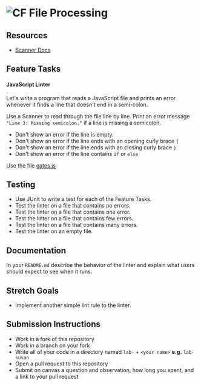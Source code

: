 # ![CF](http://i.imgur.com/7v5ASc8.png) File Processing

## Resources  
* [Scanner Docs](https://docs.oracle.com/javase/8/docs/api/java/util/Scanner.html)
  
## Feature Tasks  
#### JavaScript Linter
Let's write a program that reads a JavaScript file and prints an error whenever
it finds a line that doesn't end in a semi-colon.

Use a Scanner to read through the file line by line. Print an error message
`"Line 3: Missing semicolon."` if a line is missing a semicolon.

* Don't show an error if the line is empty.
* Don't show an error if the line ends with an opening curly brace `{`
* Don't show an error if the line ends with an closing curly brace `}`
* Don't show an error if the line contains `if` or `else`

Use the file [gates.js](./gates.js)

## Testing  
* Use JUnit to write a test for each of the Feature Tasks.
* Test the linter on a file that contains no errors.
* Test the linter on a file that contains one error.
* Test the linter on a file that contains few errors.
* Test the linter on a file that contains many errors.
* Test the linter on an empty file.

## Documentation
In your `README.md` describe the behavior of the linter and explain what
users should expect to see when it runs.

## Stretch Goals
* Implement another simple lint rule to the linter.

## Submission Instructions
* Work in a fork of this repository
* Work in a branch on your fork
* Write all of your code in a directory named `lab-` + `<your name>` **e.g.** `lab-susan`
* Open a pull request to this repository
* Submit on canvas a question and observation, how long you spent, and a link to
  your pull request
